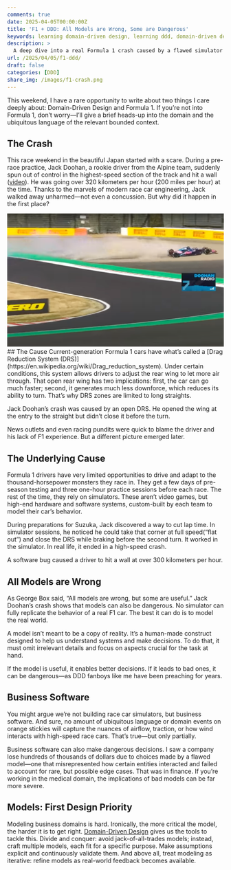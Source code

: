 ```yaml
---
comments: true
date: 2025-04-05T00:00:00Z
title: 'F1 + DDD: All Models are Wrong, Some are Dangerous'
keywords: learning domain-driven design, learning ddd, domain-driven design examples, ddd modeling, business software modeling, flawed models in software, all models are wrong, formula 1 crash analysis, f1 simulator vs real life, drag reduction system explained, software modeling failures, ddd in real world, modeling in software engineering, domain-driven design in practice, dangerous software decisions, software modeling edge cases, ddd best practices, business domain modeling, domain models and real world, ddd case study
description: >
  A deep dive into a real Formula 1 crash caused by a flawed simulator model—used to illustrate key principles from Learning Domain-Driven Design. Explores how poor modeling leads to dangerous decisions in both racing and business software.'
url: /2025/04/05/f1-ddd/
draft: false
categories: [DDD]
share_img: /images/f1-crash.png
---
```


This weekend, I have a rare opportunity to write about two things I care deeply about: Domain-Driven Design and Formula 1. If you’re not into Formula 1, don’t worry—I’ll give a brief heads-up into the domain and the ubiquitous language of the relevant bounded context.

## The Crash
This race weekend in the beautiful Japan started with a scare. During a pre-race practice, Jack Doohan, a rookie driver from the Alpine team, suddenly spun out of control in the highest-speed section of the track and hit a wall ([video](https://www.youtube.com/watch?v=49H4qtfUv24)). He was going over 320 kilometers per hour (200 miles per hour) at the time. Thanks to the marvels of modern race car engineering, Jack walked away unharmed—not even a concussion. But why did it happen in the first place?

<img src="/images/f1-crash.png" alt="Jack Doohan's crash Practice 2" />
<!--more-->
## The Cause
Current-generation Formula 1 cars have what’s called a [Drag Reduction System (DRS)](https://en.wikipedia.org/wiki/Drag_reduction_system). Under certain conditions, this system allows drivers to adjust the rear wing to let more air through. That open rear wing has two implications: first, the car can go much faster; second, it generates much less downforce, which reduces its ability to turn. That’s why DRS zones are limited to long straights.

Jack Doohan’s crash was caused by an open DRS. He opened the wing at the entry to the straight but didn’t close it before the turn.

News outlets and even racing pundits were quick to blame the driver and his lack of F1 experience. But a different picture emerged later.

## The Underlying Cause
Formula 1 drivers have very limited opportunities to drive and adapt to the thousand-horsepower monsters they race in. They get a few days of pre-season testing and three one-hour practice sessions before each race. The rest of the time, they rely on simulators. These aren’t video games, but high-end hardware and software systems, custom-built by each team to model their car’s behavior.

During preparations for Suzuka, Jack discovered a way to cut lap time. In simulator sessions, he noticed he could take that corner at full speed(“flat out”) and close the DRS while braking before the second turn. It worked in the simulator. In real life, it ended in a high-speed crash.

A software bug caused a driver to hit a wall at over 300 kilometers per hour.

## All Models are Wrong
As George Box said, “All models are wrong, but some are useful.” Jack Doohan’s crash shows that models can also be dangerous. No simulator can fully replicate the behavior of a real F1 car. The best it can do is to model the real world.

A model isn’t meant to be a copy of reality. It’s a human-made construct designed to help us understand systems and make decisions. To do that, it must omit irrelevant details and focus on aspects crucial for the task at hand.

If the model is useful, it enables better decisions. If it leads to bad ones, it can be dangerous—as DDD fanboys like me have been preaching for years.

## Business Software
You might argue we’re not building race car simulators, but business software. And sure, no amount of ubiquitous language or domain events on orange stickies will capture the nuances of airflow, traction, or how wind interacts with high-speed race cars. That’s true—but only partially.

Business software can also make dangerous decisions. I saw a company lose hundreds of thousands of dollars due to choices made by a flawed model—one that misrepresented how certain entities interacted and failed to account for rare, but possible edge cases. That was in finance. If you’re working in the medical domain, the implications of bad models can be far more severe.

## Models: First Design Priority
Modeling business domains is hard. Ironically, the more critical the model, the harder it is to get right. [Domain-Driven Design](https://amzn.to/4iMKeo2) gives us the tools to tackle this. Divide and conquer: avoid jack-of-all-trades models; instead, craft multiple models, each fit for a specific purpose. Make assumptions explicit and continuously validate them. And above all, treat modeling as iterative: refine models as real-world feedback becomes available.